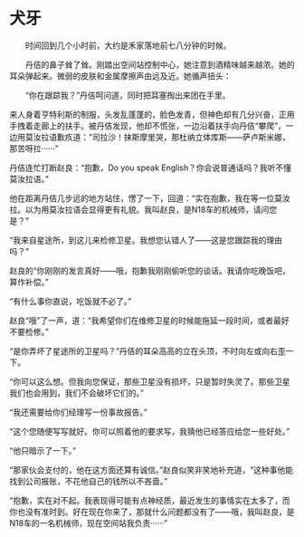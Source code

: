 # 犬牙

&emsp;&emsp;时间回到几个小时前，大约是禾家落地前七八分钟的时候。

&emsp;&emsp;丹佶的鼻子耸了耸。刚踏出空间站控制中心，她注意到酒精味越来越浓。她的耳朵弹起来。微弱的皮肤和金属摩擦声由远及近。她循声扭头：

&emsp;&emsp;“你在跟踪我？”丹佶呵问道，同时把耳塞掏出来团在手里。

来人身着亨特利斯的制服，头发乱蓬蓬的，脸色发青，但神色却有几分兴奋，正用手拽着走廊上的扶手。被丹佶发现，他却不慌张，一边沿着扶手向丹佶“攀爬”，一边用莫汝拉语歉疚道：“司拉沙！抹斯摩里哭，那杜纳立体库斯——萨卢斯米娜，那苦呀拉······”

丹佶连忙打断赵良：“抱歉，Do you speak English？你会说普通话吗？我听不懂莫汝拉语。”

他在距离丹佶几步远的地方站住，愣了一下，回道：“实在抱歉，我在等一位莫汝拉。以为用莫汝拉语会显得更有礼貌。我叫赵良，是N18车的机械师，请问您是？”

“我来自星途所，到这儿来检修卫星。我想您认错人了——这是您跟踪我的理由吗？”

赵良的“你刚刚的发言真好——哦，抱歉我刚刚偷听您的谈话。我请你吃晚饭吧，算作补偿。”

“有什么事你直说，吃饭就不必了。”

赵良“哦”了一声，道：“我希望你们在维修卫星的时候能拖延一段时间，或者最好不要检修。”

“是你弄坏了星途所的卫星吗？”丹佶的耳朵高高的立在头顶，不时向左或向右歪一下。

“你可以这么想。但我向您保证，那些卫星没有损坏，只是暂时失灵了。那些卫星我们也会用到，我们不会破坏它们的。”

“我还需要给你们经理写一份事故报告。”

“这个您随便写写就好。你可以照着他的要求写，我猜他已经答应给您一些好处。”

“他只暗示了一下。”

“那家伙会支付的，他在这方面还算有诚信。”赵良似笑非笑地补充道，“这种事他能找到公司报账，不花他自己的钱所以不吝啬。”

“抱歉，实在对不起。我表现得可能有点神经质，最近发生的事情实在太多了，而你也没有准时到。好在现在你来了，那就什么问题都没有了——哦，我叫赵良，是N18车的一名机械师，现在空间站我负责······”